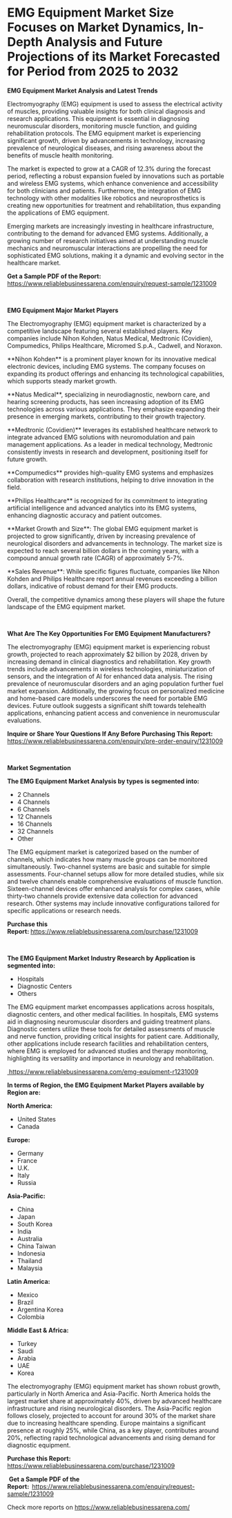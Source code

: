 <p><h1>EMG Equipment Market Size Focuses on Market Dynamics, In-Depth Analysis and Future Projections of its Market Forecasted for Period from 2025 to 2032</h1></p><p><strong>EMG Equipment Market Analysis and Latest Trends</strong></p>
<p><p>Electromyography (EMG) equipment is used to assess the electrical activity of muscles, providing valuable insights for both clinical diagnosis and research applications. This equipment is essential in diagnosing neuromuscular disorders, monitoring muscle function, and guiding rehabilitation protocols. The EMG equipment market is experiencing significant growth, driven by advancements in technology, increasing prevalence of neurological diseases, and rising awareness about the benefits of muscle health monitoring.</p><p>The market is expected to grow at a CAGR of 12.3% during the forecast period, reflecting a robust expansion fueled by innovations such as portable and wireless EMG systems, which enhance convenience and accessibility for both clinicians and patients. Furthermore, the integration of EMG technology with other modalities like robotics and neuroprosthetics is creating new opportunities for treatment and rehabilitation, thus expanding the applications of EMG equipment.</p><p>Emerging markets are increasingly investing in healthcare infrastructure, contributing to the demand for advanced EMG systems. Additionally, a growing number of research initiatives aimed at understanding muscle mechanics and neuromuscular interactions are propelling the need for sophisticated EMG solutions, making it a dynamic and evolving sector in the healthcare market.</p></p>
<p><strong>Get a Sample PDF of the Report:&nbsp;</strong> <a href="https://www.reliablebusinessarena.com/enquiry/request-sample/1231009?utm_campaign=2632&utm_medium=2&utm_source=Github&utm_content=ia&utm_term=03032025&utm_id=emg-equipment">https://www.reliablebusinessarena.com/enquiry/request-sample/1231009</a></p>
<p>&nbsp;</p>
<p><strong>EMG Equipment Major Market Players</strong></p>
<p><p>The Electromyography (EMG) equipment market is characterized by a competitive landscape featuring several established players. Key companies include Nihon Kohden, Natus Medical, Medtronic (Covidien), Compumedics, Philips Healthcare, Micromed S.p.A., Cadwell, and Noraxon.</p><p>**Nihon Kohden** is a prominent player known for its innovative medical electronic devices, including EMG systems. The company focuses on expanding its product offerings and enhancing its technological capabilities, which supports steady market growth. </p><p>**Natus Medical**, specializing in neurodiagnostic, newborn care, and hearing screening products, has seen increasing adoption of its EMG technologies across various applications. They emphasize expanding their presence in emerging markets, contributing to their growth trajectory.</p><p>**Medtronic (Covidien)** leverages its established healthcare network to integrate advanced EMG solutions with neuromodulation and pain management applications. As a leader in medical technology, Medtronic consistently invests in research and development, positioning itself for future growth.</p><p>**Compumedics** provides high-quality EMG systems and emphasizes collaboration with research institutions, helping to drive innovation in the field. </p><p>**Philips Healthcare** is recognized for its commitment to integrating artificial intelligence and advanced analytics into its EMG systems, enhancing diagnostic accuracy and patient outcomes.</p><p>**Market Growth and Size**: The global EMG equipment market is projected to grow significantly, driven by increasing prevalence of neurological disorders and advancements in technology. The market size is expected to reach several billion dollars in the coming years, with a compound annual growth rate (CAGR) of approximately 5-7%.</p><p>**Sales Revenue**: While specific figures fluctuate, companies like Nihon Kohden and Philips Healthcare report annual revenues exceeding a billion dollars, indicative of robust demand for their EMG products.</p><p>Overall, the competitive dynamics among these players will shape the future landscape of the EMG equipment market.</p></p>
<p>&nbsp;</p>
<p><strong>What Are The Key Opportunities For EMG Equipment Manufacturers?</strong></p>
<p><p>The electromyography (EMG) equipment market is experiencing robust growth, projected to reach approximately $2 billion by 2028, driven by increasing demand in clinical diagnostics and rehabilitation. Key growth trends include advancements in wireless technologies, miniaturization of sensors, and the integration of AI for enhanced data analysis. The rising prevalence of neuromuscular disorders and an aging population further fuel market expansion. Additionally, the growing focus on personalized medicine and home-based care models underscores the need for portable EMG devices. Future outlook suggests a significant shift towards telehealth applications, enhancing patient access and convenience in neuromuscular evaluations.</p></p>
<p><strong>Inquire or Share Your Questions If Any Before Purchasing This Report:</strong> <a href="https://www.reliablebusinessarena.com/enquiry/pre-order-enquiry/1231009?utm_campaign=2632&utm_medium=2&utm_source=Github&utm_content=ia&utm_term=03032025&utm_id=emg-equipment">https://www.reliablebusinessarena.com/enquiry/pre-order-enquiry/1231009</a></p>
<p>&nbsp;</p>
<p><strong>Market Segmentation</strong></p>
<p><strong>The EMG Equipment Market Analysis by types is segmented into:</strong></p>
<p><ul><li>2 Channels</li><li>4 Channels</li><li>6 Channels</li><li>12 Channels</li><li>16 Channels</li><li>32 Channels</li><li>Other</li></ul></p>
<p><p>The EMG equipment market is categorized based on the number of channels, which indicates how many muscle groups can be monitored simultaneously. Two-channel systems are basic and suitable for simple assessments. Four-channel setups allow for more detailed studies, while six and twelve channels enable comprehensive evaluations of muscle function. Sixteen-channel devices offer enhanced analysis for complex cases, while thirty-two channels provide extensive data collection for advanced research. Other systems may include innovative configurations tailored for specific applications or research needs.</p></p>
<p><strong>Purchase this Report:&nbsp;</strong><a href="https://www.reliablebusinessarena.com/purchase/1231009?utm_campaign=2632&utm_medium=2&utm_source=Github&utm_content=ia&utm_term=03032025&utm_id=emg-equipment">https://www.reliablebusinessarena.com/purchase/1231009</a></p>
<p>&nbsp;</p>
<p><strong>The EMG Equipment Market Industry Research by Application is segmented into:</strong></p>
<p><ul><li>Hospitals</li><li>Diagnostic Centers</li><li>Others</li></ul></p>
<p><p>The EMG equipment market encompasses applications across hospitals, diagnostic centers, and other medical facilities. In hospitals, EMG systems aid in diagnosing neuromuscular disorders and guiding treatment plans. Diagnostic centers utilize these tools for detailed assessments of muscle and nerve function, providing critical insights for patient care. Additionally, other applications include research facilities and rehabilitation centers, where EMG is employed for advanced studies and therapy monitoring, highlighting its versatility and importance in neurology and rehabilitation.</p></p>
<p><a href="https://www.reliablebusinessarena.com/emg-equipment-r1231009?utm_campaign=2632&utm_medium=2&utm_source=Github&utm_content=ia&utm_term=03032025&utm_id=emg-equipment">&nbsp;https://www.reliablebusinessarena.com/emg-equipment-r1231009</a></p>
<p><strong>In terms of Region, the EMG Equipment Market Players available by Region are:</strong></p>
<p>
    <p> <strong> North America: </strong>
        <ul>
            <li>United States</li>
            <li>Canada</li>
        </ul>
        </p> 
    <p> <strong> Europe: </strong>
        <ul>
            <li>Germany</li>
            <li>France</li>
            <li>U.K.</li>
            <li>Italy</li>
            <li>Russia</li>
        </ul>
        </p> 
    <p> <strong> Asia-Pacific: </strong>
        <ul>
            <li>China</li>
            <li>Japan</li>
            <li>South Korea</li>
            <li>India</li>
            <li>Australia</li>
            <li>China Taiwan</li>
            <li>Indonesia</li>
            <li>Thailand</li>
            <li>Malaysia</li>
        </ul>
        </p> 
    <p> <strong> Latin America: </strong>
        <ul>
            <li>Mexico</li>
            <li>Brazil</li>
            <li>Argentina Korea</li>
            <li>Colombia</li>
        </ul>
        </p> 
    <p> <strong> Middle East & Africa: </strong>
        <ul>
            <li>Turkey</li>
            <li>Saudi</li>
            <li>Arabia</li>
            <li>UAE</li>
            <li>Korea</li>
        </ul>
    </p>
    </p>
<p><p>The electromyography (EMG) equipment market has shown robust growth, particularly in North America and Asia-Pacific. North America holds the largest market share at approximately 40%, driven by advanced healthcare infrastructure and rising neurological disorders. The Asia-Pacific region follows closely, projected to account for around 30% of the market share due to increasing healthcare spending. Europe maintains a significant presence at roughly 25%, while China, as a key player, contributes around 20%, reflecting rapid technological advancements and rising demand for diagnostic equipment.</p></p>
<p><strong>Purchase this Report: </strong><a href="https://www.reliablebusinessarena.com/purchase/1231009?utm_campaign=2632&utm_medium=2&utm_source=Github&utm_content=ia&utm_term=03032025&utm_id=emg-equipment">https://www.reliablebusinessarena.com/purchase/1231009</a></p>
<p>&nbsp;<strong>Get a Sample PDF of the Report:&nbsp;&nbsp;</strong><a href="https://www.reliablebusinessarena.com/enquiry/request-sample/1231009?utm_campaign=2632&utm_medium=2&utm_source=Github&utm_content=ia&utm_term=03032025&utm_id=emg-equipment">https://www.reliablebusinessarena.com/enquiry/request-sample/1231009</a></p>
<p><strong></strong></p>
<p>Check more reports on <a href="https://www.reliablebusinessarena.com/?utm_campaign=2632&utm_medium=2&utm_source=Github&utm_content=ia&utm_term=03032025&utm_id=emg-equipment">https://www.reliablebusinessarena.com/</a></p>